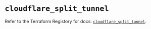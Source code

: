 # `cloudflare_split_tunnel`

Refer to the Terraform Registory for docs: [`cloudflare_split_tunnel`](https://www.terraform.io/docs/providers/cloudflare/r/split_tunnel).
